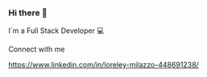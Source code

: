 ### Hi there 👋


I´m a Full Stack Developer 💻


Connect with me


https://www.linkedin.com/in/loreley-milazzo-448691238/

